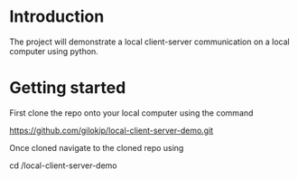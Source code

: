 # Introduction

The project will demonstrate a local client-server communication on a local computer using python. 

# Getting started

First clone the repo onto your local computer using the command

https://github.com/gilokip/local-client-server-demo.git

Once cloned navigate to the cloned repo using

cd /local-client-server-demo
